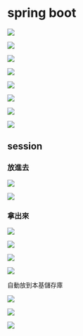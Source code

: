# spring boot

![](.gitbook/assets/image%20%28182%29%20%281%29.png)

![](.gitbook/assets/image%20%28188%29.png)

![](.gitbook/assets/image%20%28182%29.png)

![](.gitbook/assets/image%20%28185%29.png)

![](.gitbook/assets/image%20%28187%29.png)

![](.gitbook/assets/image%20%28186%29.png)

![](.gitbook/assets/image%20%28194%29.png)

![](.gitbook/assets/image%20%28192%29.png)

## session

### 放進去

![](.gitbook/assets/image%20%28190%29.png)

![](.gitbook/assets/image%20%28191%29.png)

### 拿出來

![](.gitbook/assets/image%20%28195%29.png)

![](.gitbook/assets/image%20%28196%29.png)



![](.gitbook/assets/image%20%28189%29.png)

![](.gitbook/assets/image%20%28193%29.png)

自動放到本基儲存庫

![](.gitbook/assets/image%20%28197%29.png)

![](.gitbook/assets/image%20%28199%29.png)

![](.gitbook/assets/image%20%28198%29.png)

